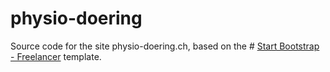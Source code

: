 # physio-doering

Source code for the site physio-doering.ch, based on the #
[Start Bootstrap - Freelancer](https://startbootstrap.com/template-overviews/freelancer/)
template.
